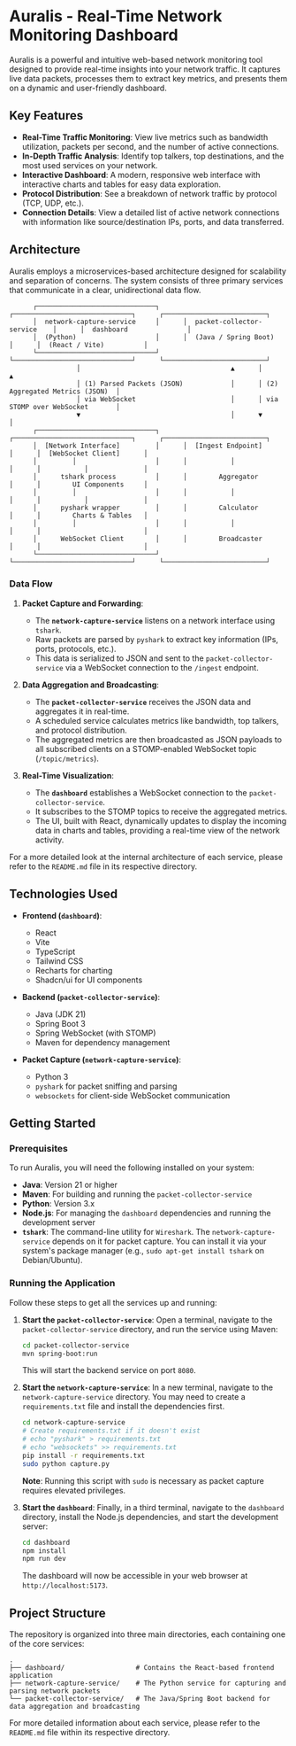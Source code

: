 # Auralis - Real-Time Network Monitoring Dashboard

Auralis is a powerful and intuitive web-based network monitoring tool designed to provide real-time insights into your network traffic. It captures live data packets, processes them to extract key metrics, and presents them on a dynamic and user-friendly dashboard.

## Key Features

- **Real-Time Traffic Monitoring**: View live metrics such as bandwidth utilization, packets per second, and the number of active connections.
- **In-Depth Traffic Analysis**: Identify top talkers, top destinations, and the most used services on your network.
- **Interactive Dashboard**: A modern, responsive web interface with interactive charts and tables for easy data exploration.
- **Protocol Distribution**: See a breakdown of network traffic by protocol (TCP, UDP, etc.).
- **Connection Details**: View a detailed list of active network connections with information like source/destination IPs, ports, and data transferred.

## Architecture

Auralis employs a microservices-based architecture designed for scalability and separation of concerns. The system consists of three primary services that communicate in a clear, unidirectional data flow.

```
      ┌──────────────────────────────┐      ┌──────────────────────────────┐      ┌──────────────────────────┐
      │  network-capture-service     │      │  packet-collector-service    │      │  dashboard               │
      │  (Python)                    │      │  (Java / Spring Boot)        │      │  (React / Vite)          │
      └──────────────────────────────┘      └──────────────────────────────┘      └──────────────────────────┘
                 │                                      ▲      │                                ▲
                 │ (1) Parsed Packets (JSON)            │      │ (2) Aggregated Metrics (JSON)  │
                 │ via WebSocket                        │      │ via STOMP over WebSocket       │
                 ▼                                      │      ▼                                │
      ┌──────────────────────────────┐      ┌──────────────────────────────┐      ┌──────────────────────────┐
      │  [Network Interface]         │      │  [Ingest Endpoint]           │      │  [WebSocket Client]      │
      │         │                    │      │           │                  │      │           │              │
      │      tshark process          │      │        Aggregator            │      │        UI Components     │
      │         │                    │      │           │                  │      │           │              │
      │      pyshark wrapper         │      │        Calculator            │      │        Charts & Tables   │
      │         │                    │      │           │                  │      │                          │
      │      WebSocket Client        │      │        Broadcaster           │      │                          │
      └──────────────────────────────┘      └──────────────────────────────┘      └──────────────────────────┘
```

### Data Flow

1.  **Packet Capture and Forwarding**:
    -   The **`network-capture-service`** listens on a network interface using `tshark`.
    -   Raw packets are parsed by `pyshark` to extract key information (IPs, ports, protocols, etc.).
    -   This data is serialized to JSON and sent to the `packet-collector-service` via a WebSocket connection to the `/ingest` endpoint.

2.  **Data Aggregation and Broadcasting**:
    -   The **`packet-collector-service`** receives the JSON data and aggregates it in real-time.
    -   A scheduled service calculates metrics like bandwidth, top talkers, and protocol distribution.
    -   The aggregated metrics are then broadcasted as JSON payloads to all subscribed clients on a STOMP-enabled WebSocket topic (`/topic/metrics`).

3.  **Real-Time Visualization**:
    -   The **`dashboard`** establishes a WebSocket connection to the `packet-collector-service`.
    -   It subscribes to the STOMP topics to receive the aggregated metrics.
    -   The UI, built with React, dynamically updates to display the incoming data in charts and tables, providing a real-time view of the network activity.

For a more detailed look at the internal architecture of each service, please refer to the `README.md` file in its respective directory.

## Technologies Used

-   **Frontend (`dashboard`)**:
    -   React
    -   Vite
    -   TypeScript
    -   Tailwind CSS
    -   Recharts for charting
    -   Shadcn/ui for UI components

-   **Backend (`packet-collector-service`)**:
    -   Java (JDK 21)
    -   Spring Boot 3
    -   Spring WebSocket (with STOMP)
    -   Maven for dependency management

-   **Packet Capture (`network-capture-service`)**:
    -   Python 3
    -   `pyshark` for packet sniffing and parsing
    -   `websockets` for client-side WebSocket communication

## Getting Started

### Prerequisites

To run Auralis, you will need the following installed on your system:

-   **Java**: Version 21 or higher
-   **Maven**: For building and running the `packet-collector-service`
-   **Python**: Version 3.x
-   **Node.js**: For managing the `dashboard` dependencies and running the development server
-   **`tshark`**: The command-line utility for `Wireshark`. The `network-capture-service` depends on it for packet capture. You can install it via your system's package manager (e.g., `sudo apt-get install tshark` on Debian/Ubuntu).

### Running the Application

Follow these steps to get all the services up and running:

1.  **Start the `packet-collector-service`**:
    Open a terminal, navigate to the `packet-collector-service` directory, and run the service using Maven:
    ```bash
    cd packet-collector-service
    mvn spring-boot:run
    ```
    This will start the backend service on port `8080`.

2.  **Start the `network-capture-service`**:
    In a new terminal, navigate to the `network-capture-service` directory. You may need to create a `requirements.txt` file and install the dependencies first.
    ```bash
    cd network-capture-service
    # Create requirements.txt if it doesn't exist
    # echo "pyshark" > requirements.txt
    # echo "websockets" >> requirements.txt
    pip install -r requirements.txt
    sudo python capture.py
    ```
    **Note**: Running this script with `sudo` is necessary as packet capture requires elevated privileges.

3.  **Start the `dashboard`**:
    Finally, in a third terminal, navigate to the `dashboard` directory, install the Node.js dependencies, and start the development server:
    ```bash
    cd dashboard
    npm install
    npm run dev
    ```
    The dashboard will now be accessible in your web browser at `http://localhost:5173`.

## Project Structure

The repository is organized into three main directories, each containing one of the core services:

```
.
├── dashboard/                  # Contains the React-based frontend application
├── network-capture-service/    # The Python service for capturing and parsing network packets
└── packet-collector-service/   # The Java/Spring Boot backend for data aggregation and broadcasting
```

For more detailed information about each service, please refer to the `README.md` file within its respective directory.